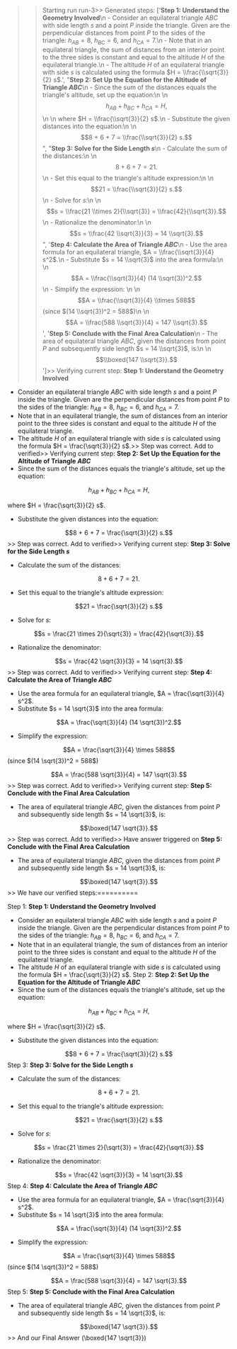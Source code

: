 >> Starting run run-3>> 
Generated steps: 
['**Step 1: Understand the Geometry Involved**\n - Consider an equilateral triangle $ABC$ with side length $s$ and a point $P$ inside the triangle. Given are the perpendicular distances from point $P$ to the sides of the triangle: $h_{AB} = 8$, $h_{BC} = 6$, and $h_{CA} = 7$.\n - Note that in an equilateral triangle, the sum of distances from an interior point to the three sides is constant and equal to the altitude $H$ of the equilateral triangle.\n - The altitude $H$ of an equilateral triangle with side $s$ is calculated using the formula $H = \\frac{\\sqrt{3}}{2} s$.', "**Step 2: Set Up the Equation for the Altitude of Triangle $ABC$**\n - Since the sum of the distances equals the triangle's altitude, set up the equation:\n   \n  $$h_{AB} + h_{BC} + h_{CA} = H,$$\n   \n  where $H = \\frac{\\sqrt{3}}{2} s$.\n - Substitute the given distances into the equation:\n   \n  $$8 + 6 + 7 = \\frac{\\sqrt{3}}{2} s.$$", "**Step 3: Solve for the Side Length $s$**\n - Calculate the sum of the distances:\n   \n  $$8 + 6 + 7 = 21.$$\n - Set this equal to the triangle's altitude expression:\n   \n  $$21 = \\frac{\\sqrt{3}}{2} s.$$ \n - Solve for $s$:\n   \n  $$s = \\frac{21 \\times 2}{\\sqrt{3}} = \\frac{42}{\\sqrt{3}}.$$ \n - Rationalize the denominator:\n   \n  $$s = \\frac{42 \\sqrt{3}}{3} = 14 \\sqrt{3}.$$", '**Step 4: Calculate the Area of Triangle $ABC$**\n - Use the area formula for an equilateral triangle, $A = \\frac{\\sqrt{3}}{4} s^2$.\n - Substitute $s = 14 \\sqrt{3}$ into the area formula:\n   \n  $$A = \\frac{\\sqrt{3}}{4} (14 \\sqrt{3})^2.$$\n - Simplify the expression: \n   \n  $$A = \\frac{\\sqrt{3}}{4} \\times 588$$ (since $(14 \\sqrt{3})^2 = 588$)\n   \n  $$A = \\frac{588 \\sqrt{3}}{4} = 147 \\sqrt{3}.$$', '**Step 5: Conclude with the Final Area Calculation**\n - The area of equilateral triangle $ABC$, given the distances from point $P$ and subsequently side length $s = 14 \\sqrt{3}$, is:\n   \n  $$\\boxed{147 \\sqrt{3}}.$$']>> 
Verifying current step: 
**Step 1: Understand the Geometry Involved**
 - Consider an equilateral triangle $ABC$ with side length $s$ and a point $P$ inside the triangle. Given are the perpendicular distances from point $P$ to the sides of the triangle: $h_{AB} = 8$, $h_{BC} = 6$, and $h_{CA} = 7$.
 - Note that in an equilateral triangle, the sum of distances from an interior point to the three sides is constant and equal to the altitude $H$ of the equilateral triangle.
 - The altitude $H$ of an equilateral triangle with side $s$ is calculated using the formula $H = \frac{\sqrt{3}}{2} s$.>> 
Step was correct. Add to verified>> 
Verifying current step: 
**Step 2: Set Up the Equation for the Altitude of Triangle $ABC$**
 - Since the sum of the distances equals the triangle's altitude, set up the equation:
   
  $$h_{AB} + h_{BC} + h_{CA} = H,$$
   
  where $H = \frac{\sqrt{3}}{2} s$.
 - Substitute the given distances into the equation:
   
  $$8 + 6 + 7 = \frac{\sqrt{3}}{2} s.$$>> 
Step was correct. Add to verified>> 
Verifying current step: 
**Step 3: Solve for the Side Length $s$**
 - Calculate the sum of the distances:
   
  $$8 + 6 + 7 = 21.$$
 - Set this equal to the triangle's altitude expression:
   
  $$21 = \frac{\sqrt{3}}{2} s.$$ 
 - Solve for $s$:
   
  $$s = \frac{21 \times 2}{\sqrt{3}} = \frac{42}{\sqrt{3}}.$$ 
 - Rationalize the denominator:
   
  $$s = \frac{42 \sqrt{3}}{3} = 14 \sqrt{3}.$$>> 
Step was correct. Add to verified>> 
Verifying current step: 
**Step 4: Calculate the Area of Triangle $ABC$**
 - Use the area formula for an equilateral triangle, $A = \frac{\sqrt{3}}{4} s^2$.
 - Substitute $s = 14 \sqrt{3}$ into the area formula:
   
  $$A = \frac{\sqrt{3}}{4} (14 \sqrt{3})^2.$$
 - Simplify the expression: 
   
  $$A = \frac{\sqrt{3}}{4} \times 588$$ (since $(14 \sqrt{3})^2 = 588$)
   
  $$A = \frac{588 \sqrt{3}}{4} = 147 \sqrt{3}.$$>> 
Step was correct. Add to verified>> 
Verifying current step: 
**Step 5: Conclude with the Final Area Calculation**
 - The area of equilateral triangle $ABC$, given the distances from point $P$ and subsequently side length $s = 14 \sqrt{3}$, is:
   
  $$\boxed{147 \sqrt{3}}.$$>> 
Step was correct. Add to verified>> 
Have answer triggered on **Step 5: Conclude with the Final Area Calculation**
 - The area of equilateral triangle $ABC$, given the distances from point $P$ and subsequently side length $s = 14 \sqrt{3}$, is:
   
  $$\boxed{147 \sqrt{3}}.$$>> 
We have our verified steps:==========
>> 
Step 1:
**Step 1: Understand the Geometry Involved**
 - Consider an equilateral triangle $ABC$ with side length $s$ and a point $P$ inside the triangle. Given are the perpendicular distances from point $P$ to the sides of the triangle: $h_{AB} = 8$, $h_{BC} = 6$, and $h_{CA} = 7$.
 - Note that in an equilateral triangle, the sum of distances from an interior point to the three sides is constant and equal to the altitude $H$ of the equilateral triangle.
 - The altitude $H$ of an equilateral triangle with side $s$ is calculated using the formula $H = \frac{\sqrt{3}}{2} s$.
Step 2:
**Step 2: Set Up the Equation for the Altitude of Triangle $ABC$**
 - Since the sum of the distances equals the triangle's altitude, set up the equation:
   
  $$h_{AB} + h_{BC} + h_{CA} = H,$$
   
  where $H = \frac{\sqrt{3}}{2} s$.
 - Substitute the given distances into the equation:
   
  $$8 + 6 + 7 = \frac{\sqrt{3}}{2} s.$$
Step 3:
**Step 3: Solve for the Side Length $s$**
 - Calculate the sum of the distances:
   
  $$8 + 6 + 7 = 21.$$
 - Set this equal to the triangle's altitude expression:
   
  $$21 = \frac{\sqrt{3}}{2} s.$$ 
 - Solve for $s$:
   
  $$s = \frac{21 \times 2}{\sqrt{3}} = \frac{42}{\sqrt{3}}.$$ 
 - Rationalize the denominator:
   
  $$s = \frac{42 \sqrt{3}}{3} = 14 \sqrt{3}.$$
Step 4:
**Step 4: Calculate the Area of Triangle $ABC$**
 - Use the area formula for an equilateral triangle, $A = \frac{\sqrt{3}}{4} s^2$.
 - Substitute $s = 14 \sqrt{3}$ into the area formula:
   
  $$A = \frac{\sqrt{3}}{4} (14 \sqrt{3})^2.$$
 - Simplify the expression: 
   
  $$A = \frac{\sqrt{3}}{4} \times 588$$ (since $(14 \sqrt{3})^2 = 588$)
   
  $$A = \frac{588 \sqrt{3}}{4} = 147 \sqrt{3}.$$
Step 5:
**Step 5: Conclude with the Final Area Calculation**
 - The area of equilateral triangle $ABC$, given the distances from point $P$ and subsequently side length $s = 14 \sqrt{3}$, is:
   
  $$\boxed{147 \sqrt{3}}.$$>> 
And our Final Answer
\(\boxed{147 \sqrt{3}}\)